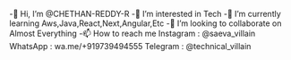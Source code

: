 -👋 Hi, I’m @CHETHAN-REDDY-R
-👀 I’m interested in Tech
-🌱 I’m currently learning Aws,Java,React,Next,Angular,Etc
-💞️ I’m looking to collaborate on Almost Everything
-📫 How to reach me Instagram : @saeva_villain WhatsApp : wa.me/+919739494555 Telegram : @technical_villain

<!---
CHETHAN-REDDY-R/CHETHAN-REDDY-R is a ✨ special ✨ repository because its `README.md` (this file) appears on your GitHub profile.
You can click the Preview link to take a look at your changes.
--->
